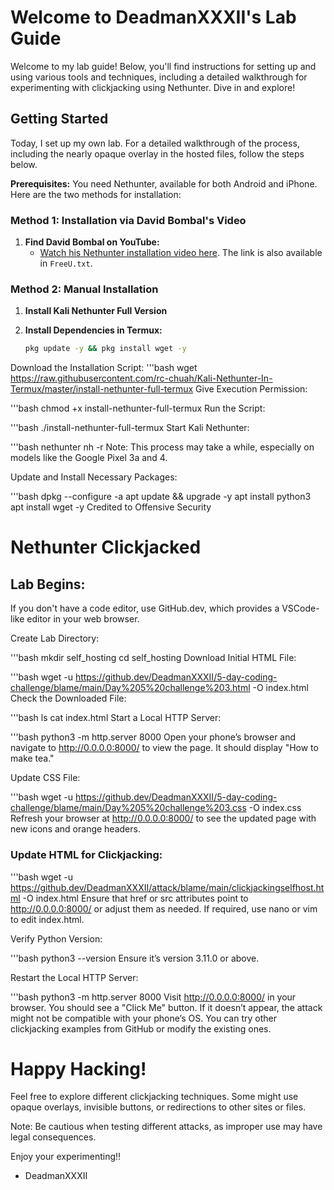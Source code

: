 # Welcome to DeadmanXXXII's Lab Guide

Welcome to my lab guide! Below, you'll find instructions for setting up and using various tools and techniques, including a detailed walkthrough for experimenting with clickjacking using Nethunter. Dive in and explore!

## Getting Started

Today, I set up my own lab. For a detailed walkthrough of the process, including the nearly opaque overlay in the hosted files, follow the steps below.

**Prerequisites:** You need Nethunter, available for both Android and iPhone. Here are the two methods for installation:

### Method 1: Installation via David Bombal's Video

1. **Find David Bombal on YouTube:**
   - [Watch his Nethunter installation video here](https://youtu.be/KxOGyuGq0Ts?si=a3Mdc-4VtLAgnFB1). The link is also available in `FreeU.txt`.

### Method 2: Manual Installation

1. **Install Kali Nethunter Full Version**

2. **Install Dependencies in Termux:**
   ```bash
   pkg update -y && pkg install wget -y
Download the Installation Script:
'''bash
wget https://raw.githubusercontent.com/rc-chuah/Kali-Nethunter-In-Termux/master/install-nethunter-full-termux
Give Execution Permission:

'''bash
chmod +x install-nethunter-full-termux
Run the Script:

'''bash
./install-nethunter-full-termux
Start Kali Nethunter:

'''bash
nethunter
nh -r
Note: This process may take a while, especially on models like the Google Pixel 3a and 4.

Update and Install Necessary Packages:

'''bash
dpkg --configure -a
apt update && upgrade -y
apt install python3
apt install wget -y
Credited to Offensive Security

# Nethunter Clickjacked
## Lab Begins:

If you don't have a code editor, use GitHub.dev, which provides a VSCode-like editor in your web browser.

Create Lab Directory:

'''bash
mkdir self_hosting
cd self_hosting
Download Initial HTML File:

'''bash
wget -u https://github.dev/DeadmanXXXII/5-day-coding-challenge/blame/main/Day%205%20challenge%203.html -O index.html
Check the Downloaded File:

'''bash
ls
cat index.html
Start a Local HTTP Server:

'''bash
python3 -m http.server 8000
Open your phone’s browser and navigate to http://0.0.0.0:8000/ to view the page. It should display "How to make tea."

Update CSS File:

'''bash
wget -u https://github.dev/DeadmanXXXII/5-day-coding-challenge/blame/main/Day%205%20challenge%203.css -O index.css
Refresh your browser at http://0.0.0.0:8000/ to see the updated page with new icons and orange headers.

### Update HTML for Clickjacking:

'''bash
wget -u https://github.dev/DeadmanXXXII/attack/blame/main/clickjackingselfhost.html -O index.html
Ensure that href or src attributes point to http://0.0.0.0:8000/ or adjust them as needed. If required, use nano or vim to edit index.html.

Verify Python Version:

'''bash
python3 --version
Ensure it’s version 3.11.0 or above.

Restart the Local HTTP Server:

'''bash
python3 -m http.server 8000
Visit http://0.0.0.0:8000/ in your browser. You should see a "Click Me" button. If it doesn’t appear, the attack might not be compatible with your phone’s OS. You can try other clickjacking examples from GitHub or modify the existing ones.

# Happy Hacking!

Feel free to explore different clickjacking techniques. Some might use opaque overlays, invisible buttons, or redirections to other sites or files.

Note: Be cautious when testing different attacks, as improper use may have legal consequences.

Enjoy your experimenting!!

- DeadmanXXXII
